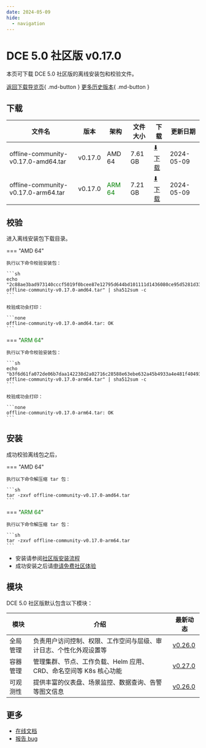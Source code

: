 ```yaml
---
date: 2024-05-09
hide:
  - navigation
---
```


# DCE 5.0 社区版 v0.17.0

本页可下载 DCE 5.0 社区版的离线安装包和校验文件。

[返回下载导览页](../index.md){ .md-button } [更多历史版本](./dce5-installer-history.md){ .md-button }

## 下载

| 文件名                      | 版本    | 架构 | 文件大小 | 下载         | 更新日期  |
| -------------------------- | ------- | --- | ------- | ---------- | -------- |
| offline-community-v0.17.0-amd64.tar | v0.17.0 | AMD 64 | 7.61 GB | [:arrow_down: 下载](https://qiniu-download-public.daocloud.io/DaoCloud_Enterprise/dce5/offline-community-v0.17.0-amd64.tar) | 2024-05-09 |
| offline-community-v0.17.0-arm64.tar | v0.17.0 | <font color="green">ARM 64</font> | 7.21 GB | [:arrow_down: 下载](https://qiniu-download-public.daocloud.io/DaoCloud_Enterprise/dce5/offline-community-v0.17.0-arm64.tar) | 2024-05-09 |

## 校验

进入离线安装包下载目录。

=== "AMD 64"

    执行以下命令校验安装包：

    ```sh
    echo "2c88ae3bad973140cccf5019f0bcee87e12795d644bd101111d1436080ce95d5281d33fcf28df50da0718b28fb42ee82f3ea8dea2ddcdc723e6258e26411396f  offline-community-v0.17.0-amd64.tar" | sha512sum -c
    ```

    校验成功会打印：

    ```none
    offline-community-v0.17.0-amd64.tar: OK
    ```

=== "<font color="green">ARM 64</font>"

    执行以下命令校验安装包：

    ```sh
    echo "b3f6d61fa072de06b7daa142238d2a02716c28588e63ebe632a45b4933a4e481f4049318b7facf0c6c235d3810ed8628b33f59543d2579e5df3d8e9d0aefffa3  offline-community-v0.17.0-arm64.tar" | sha512sum -c
    ```

    校验成功会打印：

    ```none
    offline-community-v0.17.0-arm64.tar: OK
    ```

## 安装

成功校验离线包之后，

=== "AMD 64"

    执行以下命令解压缩 tar 包：

    ```sh
    tar -zxvf offline-community-v0.17.0-amd64.tar
    ```

=== "<font color="green">ARM 64</font>"

    执行以下命令解压缩 tar 包：

    ```sh
    tar -zxvf offline-community-v0.17.0-arm64.tar
    ```

- 安装请参阅[社区版安装流程](../../install/community/k8s/online.md#_2)
- 成功安装之后请[申请免费社区体验](../../dce/license0.md)

## 模块

DCE 5.0 社区版默认包含以下模块：

| 模块     | 介绍            | 最新动态         |
| -------- | -------------- | -------------- |
| 全局管理 | 负责用户访问控制、权限、工作空间与层级、审计日志、个性化外观设置等      | [v0.26.0](../../ghippo/intro/release-notes.md#v0260) |
| 容器管理 | 管理集群、节点、工作负载、Helm 应用、CRD、命名空间等 K8s 核心功能 | [v0.27.0](../../kpanda/intro/release-notes.md#v0270) |
| 可观测性 | 提供丰富的仪表盘、场景监控、数据查询、告警等图文信息              | [v0.26.0](../../insight/intro/release-notes.md#v0260)  |

## 更多

- [在线文档](../../dce/index.md)
- [报告 bug](https://github.com/DaoCloud/DaoCloud-docs/issues)
